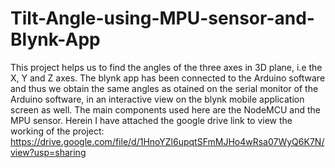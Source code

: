 # Tilt-Angle-using-MPU-sensor-and-Blynk-App
This project helps us to find the angles of the three axes in 3D plane, i.e the X, Y and Z axes. The blynk app has been connected to the Arduino software and thus we obtain the same angles as otained on the serial monitor of the Arduino software, in an interactive view on the blynk mobile application screen as well. The main components used here are the NodeMCU and the MPU sensor.
Herein I have attached the google drive link to view the working of the project: https://drive.google.com/file/d/1HnoYZl6upqtSFmMJHo4wRsa07WyQ6K7N/view?usp=sharing
